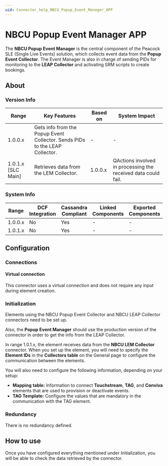 ```yaml
---
uid: Connector_help_NBCU_Popup_Event_Manager_APP
---
```


# NBCU Popup Event Manager APP

The **NBCU Popup Event Manager** is the central component of the Peacock SLE (Single Live Events) solution, which collects event data from the **Popup Event Collector**. The Event Manager is also in charge of sending PIDs for monitoring to the **LEAP Collector** and activating SRM scripts to create bookings.

## About

### Version Info

| **Range**            | **Key Features**                                                            | **Based on** | **System Impact**                                             |
|----------------------|-----------------------------------------------------------------------------|--------------|---------------------------------------------------------------|
| 1.0.0.x              | Gets info from the Popup Event Collector. Sends PIDs to the LEAP Collector. | \-           | \-                                                            |
| 1.0.1.x \[SLC Main\] | Retrieves data from the LEM Collector.                                      | 1.0.0.x      | QActions involved in processing the received data could fail. |

### System Info

| **Range** | **DCF Integration** | **Cassandra Compliant** | **Linked Components** | **Exported Components** |
|-----------|---------------------|-------------------------|-----------------------|-------------------------|
| 1.0.0.x   | No                  | Yes                     | \-                    | \-                      |
| 1.0.1.x   | No                  | Yes                     | \-                    | \-                      |

## Configuration

### Connections

#### Virtual connection

This connector uses a virtual connection and does not require any input during element creation.

### Initialization

Elements using the NBCU Popup Event Collector and NBCU LEAP Collector connectors need to be set up.

Also, the **Popup Event Manager** should use the production version of the connector in order to get the info from the LEAP Collector.

In range 1.0.1.x, the element receives data from the **NBCU LEM Collector** connector. When you set up the element, you will need to specify the **Element IDs** in the **Collectors table** on the General page to configure the communication between the elements.

You will also need to configure the following information, depending on your setup:

- **Mapping** **table:** Information to connect **Touchstream**, **TAG**, and **Conviva** elements that are used to provision or deactivate events.
- **TAG Template:** Configure the values that are mandatory in the communication with the TAG element.

### Redundancy

There is no redundancy defined.

## How to use

Once you have configured everything mentioned under Initialization, you will be able to check the data retrieved by the connector.
